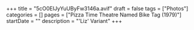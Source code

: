 +++
title = "5cO0EIJyYuUByFw3146a.avif"
draft = false
tags = ["Photos"]
categories = []
pages = ["Pizza Time Theatre Named Bike Tag (1979)"]
startDate = ""
description = "'Liz' Variant"
+++
